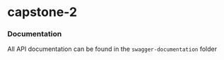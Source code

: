 # capstone-2

### Documentation
All API documentation can be found in the `swagger-documentation` folder